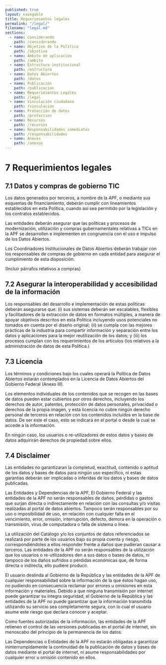 ```yaml
---
published: true
layout: navegable
title: Requerimientos legales
permalink: "/legal/"
filename: "legal.md"
sections:
  - name: Considerando
    path: /considerando
  - name: Objetivo de la Política
    path: /objetivo
  - name: Ámbito de aplicación
    path: /ambito
  - name: Estructura institucional
    path: /estructura
  - name: Datos Abiertos
    path: /datos
  - name: Publicación
    path: /publicacion
  - name: Requerimientos Legales
    path: /legal
  - name: Vinculación ciudadana
    path: /vinculacion
  - name: Protección de datos
    path: /proteccion
  - name: Recursos
    path: /recursos
  - name: Responsabilidades inmediatas
    path: /responsabilidades
  - name: Anexos
    path: /anexos
---
```


# 7  Requerimientos legales

## 7.1  Datos y compras de gobierno TIC

Los datos generados por terceros, a nombre de la APF, o mediante sus esquemas de financiamiento, deberán cumplir con lineamientos establecidos en esta Política, cuando así sea permitido por la legislación y los contratos establecidos.

Las entidades deberán asegurar que las políticas y procesos de modernización, utilización y compras gubernamentales relativas a TICs en la APF se desarrollen e implementen en congruencia con el uso e impulso de los Datos Abiertos.

Los Coordinadores Institucionales de Datos Abiertos deberán trabajar con los responsables de compras de gobierno en cada entidad para asegurar el cumplimiento de esta disposición.

(Incluir párrafos relativos a compras)


## 7.2  Asegurar la interoperabilidad y accesibilidad de la información   

Los responsables del desarrollo e implementación de estas políticas deberán asegurarse que: (i) sus sistemas deberán ser escalables, flexibles y facilitadores de la extracción de datos en formatos múltiples, a manera de apoyar objetivos descritos en esta Política incluyendo usos potenciales no tomados en cuenta por el diseño original; (ii) se cumpla con las mejores prácticas de la industria para compartir información y separación entre los datos y aplicaciones para la mejor reutilización de los datos; y (iii) los procesos cumplan con los requerimientos de los artículos (los relativos a la administración de datos de esta Política.)

## 7.3  Licencia

Los términos y condiciones bajo los cuales operará la Política de Datos Abiertos estarán contemplados en la Licencia de Datos Abiertos del Gobierno Federal (Anexo III).

Los elementos individuales de los contenidos que se recogen en  las bases de datos pueden estar cubiertos por otros derechos, incluyendo los derechos de autor, patentes, protección de datos personales, privacidad o derechos de la propia imagen, y esta licencia no cubre ningún derecho personal de terceros en relación con los contenidos incluidos en la base de datos. De ser este el caso, esto se indicará en el portal o desde la cual se accede a la  información.

En ningún caso, los usuarios o re-utilizadores de estos datos y bases de datos adquirirán derechos de propiedad sobre ellos.

## 7.4  Disclaimer

Las entidades no garantizaran la completud, exactitud, contenido o aptitud de los datos y bases de datos para ningún uso específico, ni estas garantías deberán ser implicadas o inferidas de los datos y bases de datos publicadas.

Las Entidades y Dependencias de la APF, El Gobierno Federal y las entidades de la APF no serán responsables de daños, pérdidas o gastos que surjan directa o indirectamente en relación con las consultas y/o visitas realizadas al portal de datos abiertos. Tampoco serán responsables por su uso o imposibilidad de uso, en relación con cualquier falla en el vencimiento, error, omisión, interrupción, defecto, demora en la operación o transmisión, virus de computadora o falla de sistema o línea.

La utilización del Catálogo y/o los conjuntos de datos referenciados se realizará por parte de los usuarios bajo su propia cuenta y riesgo, correspondiéndoles a ellos responder frente a daños que pudieran causar a terceros. Las entidades de la APF no serán responsables de la utilización que los usuarios o re-utilizadores den a sus datos o bases de datos, ni tampoco de los daños sufridos o pérdidas económicas que, de forma directa o indirecta, ello pudiere producir.

El usuario deslinda al Gobierno de la República y las entidades de la APF de cualquier responsabilidad sobre la información de la que éstos hagan uso, no pudiendo en consecuencia reclamar por errores u omisiones en esta información y materiales. Debido a que ninguna transmisión por internet puede garantizar su íntegra seguridad, el Gobierno de la República y las entidades de la APF no puede garantizar que la información transmitida utilizando su servicio sea completamente segura, con lo cual el usuario asume este riesgo que declara conocer y aceptar.

Como fuentes autorizadas de la información, las entidades de la APF retienen el control de las versiones publicadas en el portal de internet, sin menoscabo del principio de la permanencia de los datos.

Las Dependencias o Entidades de la APF no estarán obligadas a garantizar ininterrumpidamente la continuidad de la publicación de datos y bases de datos mediante el portal de internet, ni asume responsabilidades por cualquier error u omisión contenido en ellos.


